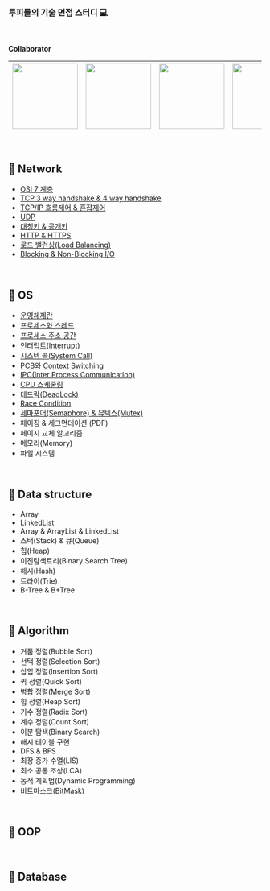### 루피들의 기술 면접 스터디 💻

<br> 

**Collaborator**

|[<img src="https://user-images.githubusercontent.com/65820741/125305781-9b35d600-e369-11eb-9e9f-68b5ad160e42.png" width="130" height="130">](https://github.com/hammii)| [<img src="https://user-images.githubusercontent.com/65820741/125305961-c1f40c80-e369-11eb-8bf9-4f3af8ea3889.png" width="130" height="130">](https://github.com/Yangheerim) | [<img src="https://user-images.githubusercontent.com/65820741/125306133-e9e37000-e369-11eb-91e9-304b4699e9b5.png" width="130" height="130">](https://github.com/Lee-so-young) | [<img src="https://user-images.githubusercontent.com/65820741/125306360-1d25ff00-e36a-11eb-9498-ab0485a1dd3e.png" width="130" height="130">](https://github.com/haewon-park) |
| :-----------------------------------: | :---------------------------------------: | :-------------------------------------: | :-------------------------------------: |

<br>

## 📌 Network
- [OSI 7 계층](https://github.com/haewon-park/csStudy/blob/main/Network/OSI%207%EA%B3%84%EC%B8%B5.md)
- [TCP 3 way handshake & 4 way handshake](https://github.com/haewon-park/csStudy/blob/main/Network/TCP%203-way%20%26%204-way%20Handshake.md)
- [TCP/IP 흐름제어 & 혼잡제어](https://github.com/haewon-park/csStudy/blob/main/Network/TCP_IP%ED%9D%90%EB%A6%84%EC%A0%9C%EC%96%B4%26%ED%98%BC%EC%9E%A1%EC%A0%9C%EC%96%B4.md)
- [UDP](https://github.com/haewon-park/csStudy/blob/main/Network/UDP.md)
- [대칭키 & 공개키](https://github.com/haewon-park/csStudy/blob/main/Network/%EB%8C%80%EC%B9%AD%ED%82%A4%26%EA%B3%B5%EA%B0%9C%ED%82%A4.md)
- [HTTP & HTTPS](https://github.com/haewon-park/csStudy/blob/9a80476af6e2d605f6be7e7531deb6f810972057/Network/HTTP&HTTPS.md)
- [로드 밸런싱(Load Balancing)](https://github.com/haewon-park/csStudy/blob/main/Network/Load%20Balancing.md)
- [Blocking & Non-Blocking I/O](https://github.com/haewon-park/csStudy/blob/main/Network/Blocking%20%26%20Non-Blocking%20IO.md)

<br>
  
## 📌 OS
- [운영체제란](https://github.com/haewon-park/csStudy/blob/main/OS/%EC%9A%B4%EC%98%81%EC%B2%B4%EC%A0%9C%EB%9E%80%3F.md)
- [프로세스와 스레드](https://github.com/haewon-park/csStudy/blob/main/OS/%ED%94%84%EB%A1%9C%EC%84%B8%EC%8A%A4(Process)%EC%99%80%20%EC%8A%A4%EB%A0%88%EB%93%9C(Thread).md)
- [프로세스 주소 공간](https://github.com/haewon-park/csStudy/blob/main/OS/%ED%94%84%EB%A1%9C%EC%84%B8%EC%8A%A4%20%EC%A3%BC%EC%86%8C%20%EA%B3%B5%EA%B0%84.md)
- [인터럽트(Interrupt)](https://github.com/haewon-park/csStudy/blob/main/OS/%EC%9D%B8%ED%84%B0%EB%9F%BD%ED%8A%B8%20.md)
- [시스템 콜(System Call)](https://github.com/haewon-park/csStudy/blob/5b257ba07925220d9f0c2d533bbdee358511c878/OS/systemCall.md)
- [PCB와 Context Switching](https://github.com/haewon-park/csStudy/blob/main/OS/PCB%EC%99%80%20Context%20Switching.md)
- [IPC(Inter Process Communication)](https://github.com/haewon-park/csStudy/blob/main/OS/IPC.md)
- [CPU 스케줄링](https://github.com/haewon-park/csStudy/blob/main/OS/CPU%20%EC%8A%A4%EC%BC%80%EC%A4%84%EB%A7%81.md)
- [데드락(DeadLock)](https://github.com/haewon-park/csStudy/blob/main/OS/%EB%8D%B0%EB%93%9C%EB%9D%BD(Deadlock).md)
- [Race Condition](https://github.com/haewon-park/csStudy/blob/9719e20415b6c58658e432b74bc02090b21db5c4/OS/Race%20condition.md)
- [세마포어(Semaphore) & 뮤텍스(Mutex)](https://github.com/haewon-park/csStudy/blob/9719e20415b6c58658e432b74bc02090b21db5c4/OS/%EC%84%B8%EB%A7%88%ED%8F%AC%EC%96%B4(Semaphore)%20&%20%EB%AE%A4%ED%85%8D%EC%8A%A4(Mutex).md)
- 페이징 & 세그먼테이션 (PDF)
- 페이지 교체 알고리즘
- 메모리(Memory)
- 파일 시스템

<br>
  
## 📌 Data structure
- Array
- LinkedList
- Array & ArrayList & LinkedList
- 스택(Stack) & 큐(Queue)
- 힙(Heap)
- 이진탐색트리(Binary Search Tree)
- 해시(Hash)
- 트라이(Trie)
- B-Tree & B+Tree

<br>
  
## 📌 Algorithm
- 거품 정렬(Bubble Sort)
- 선택 정렬(Selection Sort)
- 삽입 정렬(Insertion Sort)
- 퀵 정렬(Quick Sort)
- 병합 정렬(Merge Sort)
- 힙 정렬(Heap Sort)
- 기수 정렬(Radix Sort)
- 계수 정렬(Count Sort)
- 이분 탐색(Binary Search)
- 해시 테이블 구현
- DFS & BFS
- 최장 증가 수열(LIS)
- 최소 공통 조상(LCA)
- 동적 계획법(Dynamic Programming)
- 비트마스크(BitMask)

<br>

## 📌 OOP

<br>

## 📌 Database
